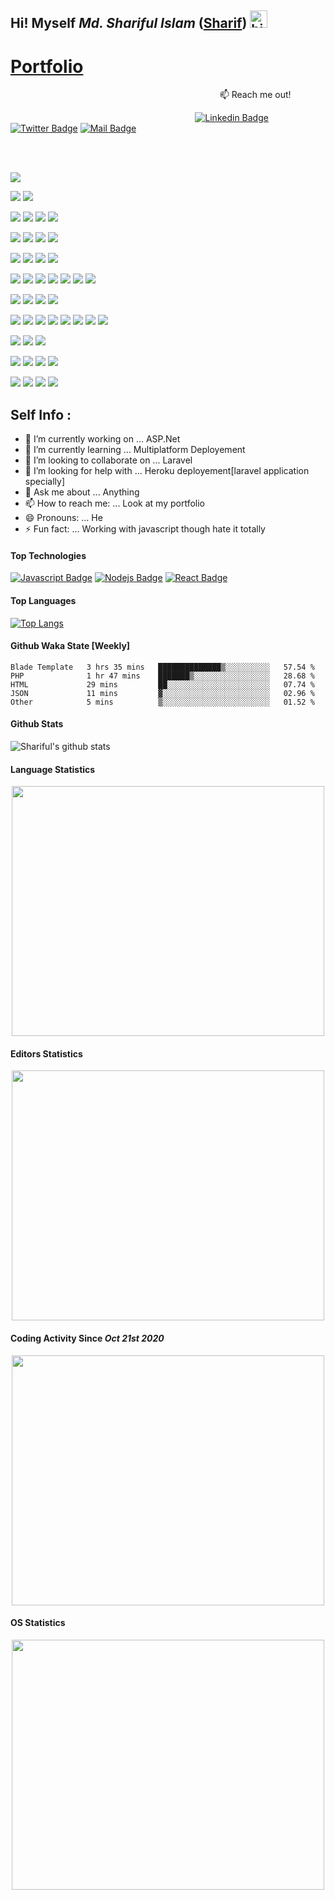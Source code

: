 ## Hi! Myself <em>Md. Shariful Islam</em> (<a href="https://islam-shariful.github.io">Sharif</a>) <img src="https://user-images.githubusercontent.com/1303154/88677602-1635ba80-d120-11ea-84d8-d263ba5fc3c0.gif" width="28px" alt="hi">

# <a href="https://islam-shariful.github.io">Portfolio</a>
&nbsp;&nbsp;&nbsp;&nbsp;&nbsp;&nbsp;&nbsp;&nbsp;&nbsp;&nbsp;&nbsp;&nbsp;&nbsp;&nbsp;&nbsp;&nbsp;&nbsp;&nbsp;&nbsp;&nbsp;&nbsp;&nbsp;&nbsp;&nbsp;&nbsp;&nbsp;&nbsp;&nbsp;&nbsp;&nbsp;&nbsp;&nbsp;&nbsp;&nbsp;&nbsp;&nbsp;&nbsp;&nbsp;&nbsp;&nbsp;&nbsp;&nbsp;&nbsp;&nbsp;&nbsp;&nbsp;&nbsp;&nbsp;&nbsp;&nbsp;&nbsp;&nbsp;&nbsp;&nbsp;&nbsp;&nbsp;&nbsp;&nbsp;&nbsp;&nbsp;&nbsp;&nbsp;&nbsp;&nbsp;&nbsp;&nbsp;&nbsp;&nbsp;&nbsp;&nbsp;&nbsp;&nbsp;&nbsp;&nbsp;&nbsp;&nbsp;&nbsp;&nbsp;&nbsp;&nbsp;&nbsp;&nbsp;&nbsp;&nbsp; :mailbox: Reach me out!

&nbsp;&nbsp;&nbsp;&nbsp;&nbsp;&nbsp;&nbsp;&nbsp;&nbsp;&nbsp;&nbsp;&nbsp;&nbsp;&nbsp;&nbsp;&nbsp;&nbsp;&nbsp;&nbsp;&nbsp;&nbsp;&nbsp;&nbsp;&nbsp;&nbsp;&nbsp;&nbsp;&nbsp;&nbsp;&nbsp;&nbsp;&nbsp;&nbsp;&nbsp;&nbsp;&nbsp;&nbsp;&nbsp;&nbsp;&nbsp;&nbsp;&nbsp;&nbsp;&nbsp;&nbsp;&nbsp;&nbsp;&nbsp;&nbsp;&nbsp;&nbsp;&nbsp;&nbsp;&nbsp;&nbsp;&nbsp;&nbsp;&nbsp;&nbsp;&nbsp;&nbsp;&nbsp;&nbsp;&nbsp;&nbsp;&nbsp;&nbsp;&nbsp;&nbsp;&nbsp;&nbsp;&nbsp;&nbsp;&nbsp;
[![Linkedin Badge](https://img.shields.io/badge/-Linkedin-0e76a8?style=flat&labelColor=0e76a8&logo=linkedin&logoColor=white)](https://www.linkedin.com/in/islam-shariful)
[![Twitter Badge](https://img.shields.io/badge/-Twitter-1ca0f1?style=flat&labelColor=1ca0f1&logo=twitter&logoColor=white&link=https://twitter.com/Ipenywis)](https://twitter.com/imd_shariful) 
[![Mail Badge](https://img.shields.io/badge/-Gmail-c0392b?style=flat&labelColor=c0392b&logo=gmail&logoColor=white)](mailto:imdshariful171@gmail.com)

<br><br>

<!-- blah -->
![](https://komarev.com/ghpvc/?username=islam-shariful&color=2BBC8A)

<!-- OS -->
![](https://img.shields.io/badge/OS-Linux-informational?style=flat&logo=<LOGO_NAME>&logoColor=white&color=2bbc8a)
![](https://img.shields.io/badge/OS-Windows-informational?style=flat&logo=<LOGO_NAME>&logoColor=white&color=2bbc8a)

<!-- Backend Framework -->
![](https://img.shields.io/badge/Backend-ExpressJS-informational?style=flat&logo=<LOGO_NAME>&logoColor=white&color=2bbc8a)
![](https://img.shields.io/badge/Backend-Laravel-informational?style=flat&logo=<LOGO_NAME>&logoColor=white&color=2bbc8a)
![](https://img.shields.io/badge/Backend-.Net-informational?style=flat&logo=<LOGO_NAME>&logoColor=white&color=2bbc8a)
![](https://img.shields.io/badge/Backend-Spring&nbsp;Boot-informational?style=flat&logo=<LOGO_NAME>&logoColor=white&color=2bbc8a)

<!-- Frontend Framework -->
![](https://img.shields.io/badge/Frontend-React-informational?style=flat&logo=<LOGO_NAME>&logoColor=white&color=2bbc8a)
![](https://img.shields.io/badge/Frontend-Bootstrap-informational?style=flat&logo=<LOGO_NAME>&logoColor=white&color=2bbc8a)
![](https://img.shields.io/badge/Frontend-JQuery-informational?style=flat&logo=<LOGO_NAME>&logoColor=white&color=2bbc8a)
![](https://img.shields.io/badge/Frontend-Reactstrap-informational?style=flat&logo=<LOGO_NAME>&logoColor=white&color=2bbc8a)

<!-- Database -->
![](https://img.shields.io/badge/Database-mySQL-informational?style=flat&logo=<LOGO_NAME>&logoColor=white&color=2bbc8a)
![](https://img.shields.io/badge/Database-MSSQL-informational?style=flat&logo=<LOGO_NAME>&logoColor=white&color=2bbc8a)
![](https://img.shields.io/badge/Database-ORACLE-informational?style=flat&logo=<LOGO_NAME>&logoColor=white&color=2bbc8a)
![](https://img.shields.io/badge/Database-MongoDB-informational?style=flat&logo=<LOGO_NAME>&logoColor=white&color=2bbc8a)

<!-- Code -->
![](https://img.shields.io/badge/Code-JavaScript-informational?style=flat&logo=<LOGO_NAME>&logoColor=white&color=2bbc8a)
![](https://img.shields.io/badge/Code-PHP-informational?style=flat&logo=<LOGO_NAME>&logoColor=white&color=2bbc8a)
![](https://img.shields.io/badge/Code-JAVA-informational?style=flat&logo=<LOGO_NAME>&logoColor=white&color=2bbc8a)
![](https://img.shields.io/badge/Code-CSharp-informational?style=flat&logo=<LOGO_NAME>&logoColor=white&color=2bbc8a)
![](https://img.shields.io/badge/Code-Python-informational?style=flat&logo=<LOGO_NAME>&logoColor=white&color=2bbc8a)
![](https://img.shields.io/badge/Code-C++-informational?style=flat&logo=<LOGO_NAME>&logoColor=white&color=2bbc8a)
![](https://img.shields.io/badge/Code-C-informational?style=flat&logo=<LOGO_NAME>&logoColor=white&color=2bbc8a)

<!-- Editor -->
![](https://img.shields.io/badge/Editor-Atom-informational?style=flat&logo=<LOGO_NAME>&logoColor=white&color=2bbc8a)
![](https://img.shields.io/badge/Editor-Vs&nbsp;Code-informational?style=flat&logo=<LOGO_NAME>&logoColor=white&color=2bbc8a)
![](https://img.shields.io/badge/Editor-Visual&nbsp;Studio-informational?style=flat&logo=<LOGO_NAME>&logoColor=white&color=2bbc8a)
![](https://img.shields.io/badge/Editor-Sublime-informational?style=flat&logo=<LOGO_NAME>&logoColor=white&color=2bbc8a)

<!-- Tools -->
![](https://img.shields.io/badge/Tool-MySQL&nbsp;Workbench-informational?style=flat&logo=<LOGO_NAME>&logoColor=white&color=2bbc8a)
![](https://img.shields.io/badge/Tool-SSMS-informational?style=flat&logo=<LOGO_NAME>&logoColor=white&color=2bbc8a)
![](https://img.shields.io/badge/Tool-Git-informational?style=flat&logo=<LOGO_NAME>&logoColor=white&color=2bbc8a)
![](https://img.shields.io/badge/Tool-bitbucket-informational?style=flat&logo=<LOGO_NAME>&logoColor=white&color=2bbc8a)
![](https://img.shields.io/badge/Tool-GitLab-informational?style=flat&logo=<LOGO_NAME>&logoColor=white&color=2bbc8a)
![](https://img.shields.io/badge/Tool-Trello-informational?style=flat&logo=<LOGO_NAME>&logoColor=white&color=2bbc8a)
![](https://img.shields.io/badge/Tool-Xampp-informational?style=flat&logo=<LOGO_NAME>&logoColor=white&color=2bbc8a)
![](https://img.shields.io/badge/Tool-Laragon-informational?style=flat&logo=<LOGO_NAME>&logoColor=white&color=2bbc8a)

<!-- Package Manager -->
![](https://img.shields.io/badge/Package&nbsp;Manager-NPM-informational?style=flat&logo=<LOGO_NAME>&logoColor=white&color=2bbc8a)
![](https://img.shields.io/badge/Package&nbsp;Manager-Composer-informational?style=flat&logo=<LOGO_NAME>&logoColor=white&color=2bbc8a)
![](https://img.shields.io/badge/Package&nbsp;Manager-NuGet-informational?style=flat&logo=<LOGO_NAME>&logoColor=white&color=2bbc8a)

<!-- Markup -->
![](https://img.shields.io/badge/Markup-Latex-informational?style=flat&logo=<LOGO_NAME>&logoColor=white&color=2bbc8a)
![](https://img.shields.io/badge/Markup-HTML-informational?style=flat&logo=<LOGO_NAME>&logoColor=white&color=2bbc8a)
![](https://img.shields.io/badge/Markup-XML-informational?style=flat&logo=<LOGO_NAME>&logoColor=white&color=2bbc8a)
![](https://img.shields.io/badge/Markup-Mark&nbsp;Down-informational?style=flat&logo=<LOGO_NAME>&logoColor=white&color=2bbc8a)

<!-- Official -->
![](https://img.shields.io/badge/Official-MS&nbsp;Word-informational?style=flat&logo=<LOGO_NAME>&logoColor=white&color=2bbc8a)
![](https://img.shields.io/badge/Official-MS&nbsp;Power&nbsp;Point-informational?style=flat&logo=<LOGO_NAME>&logoColor=white&color=2bbc8a)
![](https://img.shields.io/badge/Official-MS&nbsp;Excel-informational?style=flat&logo=<LOGO_NAME>&logoColor=white&color=2bbc8a)
![](https://img.shields.io/badge/Official-MS&nbsp;Team-informational?style=flat&logo=<LOGO_NAME>&logoColor=white&color=2bbc8a)

## Self Info :

- 🔭 I’m currently working on ... ASP.Net
- 🌱 I’m currently learning ... Multiplatform Deployement
- 👯 I’m looking to collaborate on ... Laravel
- 🤔 I’m looking for help with ... Heroku deployement[laravel application specially]
- 💬 Ask me about ... Anything
- 📫 How to reach me: ... Look at my portfolio
- 😄 Pronouns: ... He
- ⚡ Fun fact: ... Working with javascript though hate it totally

#### Top Technologies

[![Javascript Badge](https://img.shields.io/badge/-Javascript-F0DB4F?style=for-the-badge&labelColor=black&logo=javascript&logoColor=F0DB4F)](https://github.com/islam-shariful/online-school-in-Express-and-mySQL) 
[![Nodejs Badge](https://img.shields.io/badge/-Nodejs-3C873A?style=for-the-badge&labelColor=black&logo=node.js&logoColor=3C873A)](https://github.com/islam-shariful/advanced_nodeJS_prac) 
[![React Badge](https://img.shields.io/badge/-React-61DBFB?style=for-the-badge&labelColor=black&logo=react&logoColor=61DBFB)](https://github.com/islam-shariful/react-simple-project) 

#### Top Languages
[![Top Langs](https://github-readme-stats.vercel.app/api/top-langs/?username=islam-shariful&langs_count=12&theme=blue-green)](https://github.com/islam-shariful/github-readme-stats)

#### Github Waka State [Weekly]
<!--START_SECTION:waka-->
```text
Blade Template   3 hrs 35 mins   ██████████████▒░░░░░░░░░░   57.54 % 
PHP              1 hr 47 mins    ███████▒░░░░░░░░░░░░░░░░░   28.68 % 
HTML             29 mins         ██░░░░░░░░░░░░░░░░░░░░░░░   07.74 % 
JSON             11 mins         ▓░░░░░░░░░░░░░░░░░░░░░░░░   02.96 % 
Other            5 mins          ▒░░░░░░░░░░░░░░░░░░░░░░░░   01.52 % 
```
<!--END_SECTION:waka-->

#### Github Stats

![Shariful's github stats](https://github-readme-stats.vercel.app/api?username=islam-shariful&show_icons=true&theme=tokyonight)

#### Language Statistics
<p align="center">
<img src="https://wakatime.com/share/@imdshariful/c87d45d0-526c-4792-9aac-d999aff00e31.png" height="400px" width="500px" />
</p>

#### Editors Statistics
<p align="center">
<img src="https://wakatime.com/share/@imdshariful/3dfb62b3-0aa0-4419-a03a-ab19c09baf4a.svg" height="400px" width="500px" />
</p>

#### Coding Activity Since <i>Oct 21st 2020</i>
<p align="center">
<img src="https://wakatime.com/share/@imdshariful/e89fe493-2de3-4a01-81ac-b32faff8d41f.svg" height="400px" width="500px" />
</p>

#### OS Statistics
<p align="center">
<img src="https://wakatime.com/share/@imdshariful/64db55d5-15fa-4a1c-9294-3d59cae994cd.svg" height="400px" width="500px" />
</p>
